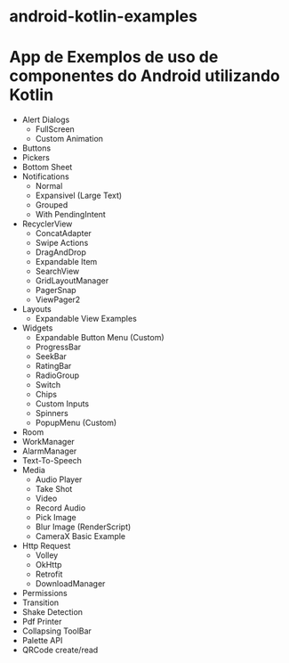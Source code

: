 # android-kotlin-examples

# App de Exemplos de uso de componentes do Android utilizando Kotlin

* Alert Dialogs
    - FullScreen
    - Custom Animation
* Buttons
* Pickers
* Bottom Sheet
* Notifications
    - Normal
    - Expansivel (Large Text)
    - Grouped
    - With PendingIntent
* RecyclerView 
    - ConcatAdapter
    - Swipe Actions 
    - DragAndDrop 
    - Expandable Item 
    - SearchView
    - GridLayoutManager
    - PagerSnap
    - ViewPager2
* Layouts
    - Expandable View Examples
* Widgets
    - Expandable Button Menu (Custom)
    - ProgressBar
    - SeekBar
    - RatingBar
    - RadioGroup
    - Switch
    - Chips
    - Custom Inputs
    - Spinners
    - PopupMenu (Custom)
* Room
* WorkManager
* AlarmManager
* Text-To-Speech
* Media
    - Audio Player
    - Take Shot
    - Video
    - Record Audio
    - Pick Image
    - Blur Image (RenderScript)
    - CameraX Basic Example
* Http Request
    - Volley
    - OkHttp
    - Retrofit
    - DownloadManager
* Permissions
* Transition
* Shake Detection
* Pdf Printer
* Collapsing ToolBar
* Palette API
* QRCode create/read
